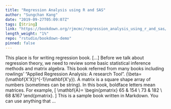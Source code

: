 ```yaml
---
title: "Regression Analysis using R and SAS"
author: "Sungchan Kang"
date: "2019-09-27T05:09:07Z"
tags: [String]
link: "https://bookdown.org/rjmcmc/regression_analysis_using_r_and_sas/"
length_weight: "1%"
repo: "rstudio/bookdown-demo"
pinned: false
---
```


This place is for writing regression book. [...] Before we talk about regression theory, we need to review some basic statistical inference methods and matrix algebra. This book referred from many books including rowlings’ “Applied Regression Analysis: A research Tool”. \(\beta=(\mathbf{X'X})^{-1}\mathbf{X'y}\). A matrix is a square shape array of numbers (sometimes can be string). In this book, boldface letters mean matrices. For example,
\[
\mathbf{A}=
\begin{pmatrix}
65 & 154 \\
73 & 182 \\
68 &167
\end{pmatrix}.
\] This is a sample book written in Markdown. You can use anything that ...
